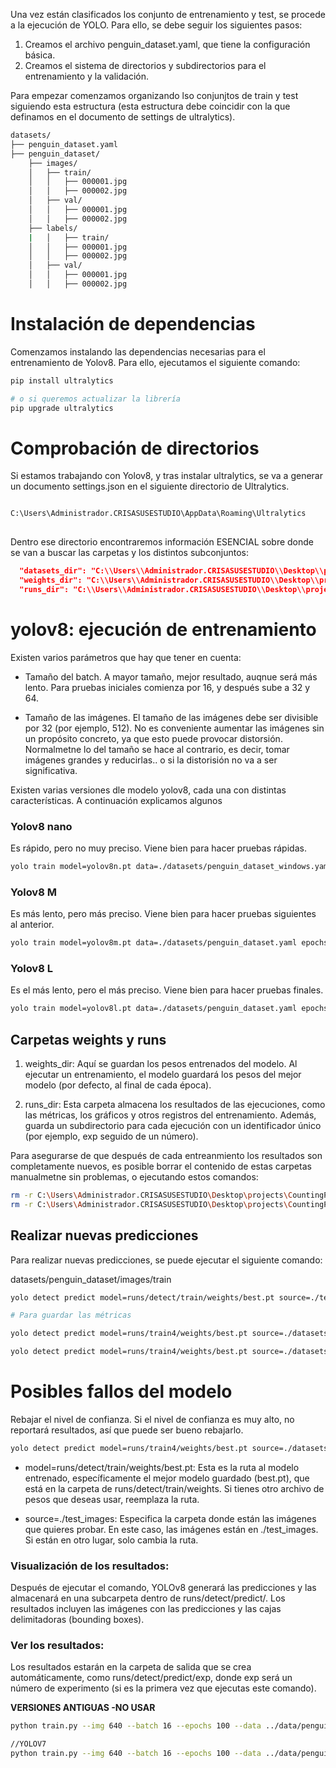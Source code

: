 Una vez están clasificados los conjunto de entrenamiento y test, se procede a la ejecución de YOLO. Para ello, se debe seguir los siguientes pasos:

1. Creamos el archivo penguin_dataset.yaml, que tiene la configuración básica.
2. Creamos el sistema de directorios y subdirectorios para el entrenamiento y la validación.


Para empezar comenzamos organizando lso conjunjtos de train y test siguiendo esta estructura (esta estructura debe coincidir con la que definamos en el documento de settings de ultralytics).

```bash
datasets/
├── penguin_dataset.yaml
├── penguin_dataset/
    ├── images/
    │   ├── train/
    │   │   ├── 000001.jpg
    │   │   ├── 000002.jpg
    │   ├── val/
    │   │   ├── 000001.jpg
    │   │   ├── 000002.jpg
    ├── labels/
    |   │   ├── train/
    │   │   ├── 000001.jpg
    │   │   ├── 000002.jpg
    │   ├── val/
    │   │   ├── 000001.jpg
    │   │   ├── 000002.jpg
```

# Instalación de dependencias

Comenzamos instalando las dependencias necesarias para el entrenamiento de Yolov8. Para ello, ejecutamos el siguiente comando:

```bash
pip install ultralytics

# o si queremos actualizar la librería
pip upgrade ultralytics
```


# Comprobación de directorios

Si estamos trabajando con Yolov8, y tras instalar ultralytics, se va a generar un documento settings.json en el siguiente directorio de Ultralytics.

```bash

C:\Users\Administrador.CRISASUSESTUDIO\AppData\Roaming\Ultralytics
    
```

Dentro ese directorio encontraremos información ESENCIAL sobre donde se van a buscar las carpetas y los distintos subconjuntos:

```json
  "datasets_dir": "C:\\Users\\Administrador.CRISASUSESTUDIO\\Desktop\\projects\\CountingPenguins\\datasets",
  "weights_dir": "C:\\Users\\Administrador.CRISASUSESTUDIO\\Desktop\\projects\\CountingPenguins\\weights",
  "runs_dir": "C:\\Users\\Administrador.CRISASUSESTUDIO\\Desktop\\projects\\CountingPenguins\\runs",
```




# yolov8: ejecución de entrenamiento

Existen varios parámetros que hay que tener en cuenta:

- Tamaño del batch. A mayor tamaño, mejor resultado, auqnue será más lento. Para pruebas iniciales comienza por 16, y después sube a 32 y 64.
  
- Tamaño de las imágenes. El tamaño de las imágenes debe ser divisible por 32 (por ejemplo, 512). No es conveniente aumentar las imágenes sin un propósito concreto, ya que esto puede provocar distorsión. Normalmetne lo del tamaño se hace al contrario, es decir, tomar imágenes grandes y reducirlas.. o si la distorisión no va a ser significativa.



Existen varias versiones dle modelo yolov8, cada una con distintas características.  A continuación explicamos algunos

### Yolov8 nano

Es rápido, pero no muy preciso. Viene bien para hacer pruebas rápidas.

```bash
yolo train model=yolov8n.pt data=./datasets/penguin_dataset_windows.yaml epochs=100 imgsz=512 batch=16 device=cpu
```

### Yolov8 M

Es más lento, pero más preciso. Viene bien para hacer pruebas siguientes al anterior.

```bash
yolo train model=yolov8m.pt data=./datasets/penguin_dataset.yaml epochs=100 imgsz=512 batch=32 device=cpu

```

### Yolov8 L

Es el más lento, pero el más preciso. Viene bien para hacer pruebas finales.

```bash
yolo train model=yolov8l.pt data=./datasets/penguin_dataset.yaml epochs=100 imgsz=512 batch=64 device=cpu
```



## Carpetas weights y runs

1. weights_dir: Aquí se guardan los pesos entrenados del modelo. Al ejecutar un entrenamiento, el modelo guardará los pesos del mejor modelo (por defecto, al final de cada época).

2. runs_dir: Esta carpeta almacena los resultados de las ejecuciones, como las métricas, los gráficos y otros registros del entrenamiento. Además, guarda un subdirectorio para cada ejecución con un identificador único (por ejemplo, exp seguido de un número).

Para asegurarse de que después de cada entreanmiento los resultados son completamente nuevos, es posible borrar el contenido de estas carpetas manualmetne sin problemas, o ejecutando estos comandos:

```bash
rm -r C:\Users\Administrador.CRISASUSESTUDIO\Desktop\projects\CountingPenguins\weights\*
rm -r C:\Users\Administrador.CRISASUSESTUDIO\Desktop\projects\CountingPenguins\runs\*
```

## Realizar nuevas predicciones

Para realizar nuevas predicciones, se puede ejecutar el siguiente comando:

datasets/penguin_dataset/images/train

```bash
yolo detect predict model=runs/detect/train/weights/best.pt source=./test_images

# Para guardar las métricas

yolo detect predict model=runs/train4/weights/best.pt source=./datasets/test save_txt=True

yolo detect predict model=runs/train4/weights/best.pt source=./datasets/penguin_dataset/images/val save_txt=True

```

# Posibles fallos del modelo

Rebajar el nivel de confianza. Si el nivel de confianza es muy alto, no reportará resultados, así que puede ser bueno rebajarlo.
  
```bash
yolo detect predict model=runs/train4/weights/best.pt source=./datasets/test conf=0.01 iou=0.3 save=True save_txt=True

```




- model=runs/detect/train/weights/best.pt: Esta es la ruta al modelo entrenado, específicamente el mejor modelo guardado (best.pt), que está en la carpeta de runs/detect/train/weights. Si tienes otro archivo de pesos que deseas usar, reemplaza la ruta.

- source=./test_images: Especifica la carpeta donde están las imágenes que quieres probar. En este caso, las imágenes están en ./test_images. Si están en otro lugar, solo cambia la ruta.

### Visualización de los resultados: 
Después de ejecutar el comando, YOLOv8 generará las predicciones y las almacenará en una subcarpeta dentro de runs/detect/predict/. Los resultados incluyen las imágenes con las predicciones y las cajas delimitadoras (bounding boxes).

### Ver los resultados: 
Los resultados estarán en la carpeta de salida que se crea automáticamente, como runs/detect/predict/exp, donde exp será un número de experimento (si es la primera vez que ejecutas este comando).




**VERSIONES ANTIGUAS -NO USAR**
````bash
python train.py --img 640 --batch 16 --epochs 100 --data ../data/penguin_dataset.yaml --weights yolov5s.pt --name penguin_detection

//YOLOV7
python train.py --img 640 --batch 16 --epochs 100 --data ../data/penguin_dataset.yaml --cfg cfg/training/yolov7.yaml --weights 'yolov7.pt' --device cpu

````